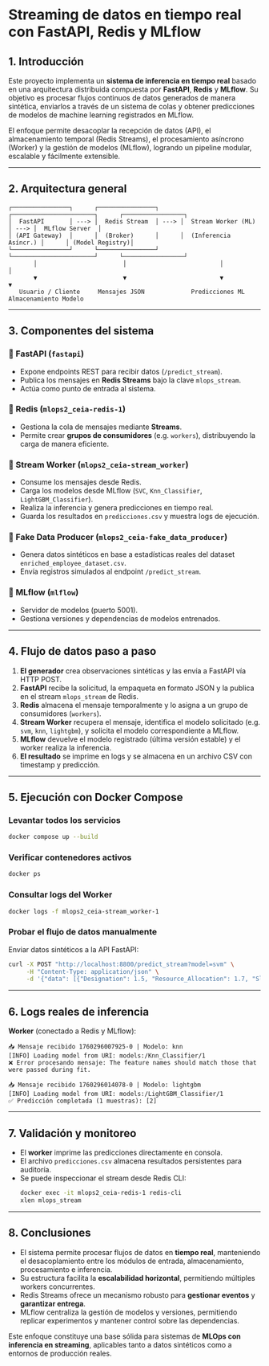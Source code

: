 # Streaming de datos en tiempo real con FastAPI, Redis y MLflow

## 1. Introducción
Este proyecto implementa un **sistema de inferencia en tiempo real** basado en una arquitectura distribuida compuesta por **FastAPI**, **Redis** y **MLflow**. Su objetivo es procesar flujos continuos de datos generados de manera sintética, enviarlos a través de un sistema de colas y obtener predicciones de modelos de machine learning registrados en MLflow.

El enfoque permite desacoplar la recepción de datos (API), el almacenamiento temporal (Redis Streams), el procesamiento asíncrono (Worker) y la gestión de modelos (MLflow), logrando un pipeline modular, escalable y fácilmente extensible.

---

## 2. Arquitectura general

```text
┌────────────────┐      ┌────────────────┐      ┌───────────────────────┐      ┌─────────────────┐
│  FastAPI       │ ---> │  Redis Stream  │ ---> │  Stream Worker (ML)   │ ---> │  MLflow Server  │
│ (API Gateway)  │      │  (Broker)      │      │  (Inferencia Asíncr.) │      │ (Model Registry)│
└────────────────┘      └────────────────┘      └───────────────────────┘      └─────────────────┘
       │                        │                          │                            │
       ▼                        ▼                          ▼                            ▼
   Usuario / Cliente     Mensajes JSON             Predicciones ML              Almacenamiento Modelo
```

---

## 3. Componentes del sistema

### 🔹 FastAPI (`fastapi`)
- Expone endpoints REST para recibir datos (`/predict_stream`).
- Publica los mensajes en **Redis Streams** bajo la clave `mlops_stream`.
- Actúa como punto de entrada al sistema.

### 🔹 Redis (`mlops2_ceia-redis-1`)
- Gestiona la cola de mensajes mediante **Streams**.
- Permite crear **grupos de consumidores** (e.g. `workers`), distribuyendo la carga de manera eficiente.

### 🔹 Stream Worker (`mlops2_ceia-stream_worker`)
- Consume los mensajes desde Redis.
- Carga los modelos desde MLflow (`SVC`, `Knn_Classifier`, `LightGBM_Classifier`).
- Realiza la inferencia y genera predicciones en tiempo real.
- Guarda los resultados en `predicciones.csv` y muestra logs de ejecución.

### 🔹 Fake Data Producer (`mlops2_ceia-fake_data_producer`)
- Genera datos sintéticos en base a estadísticas reales del dataset `enriched_employee_dataset.csv`.
- Envía registros simulados al endpoint `/predict_stream`.

### 🔹 MLflow (`mlflow`)
- Servidor de modelos (puerto 5001).
- Gestiona versiones y dependencias de modelos entrenados.

---

## 4. Flujo de datos paso a paso
1. **El generador** crea observaciones sintéticas y las envía a FastAPI vía HTTP POST.
2. **FastAPI** recibe la solicitud, la empaqueta en formato JSON y la publica en el stream `mlops_stream` de Redis.
3. **Redis** almacena el mensaje temporalmente y lo asigna a un grupo de consumidores (`workers`).
4. **Stream Worker** recupera el mensaje, identifica el modelo solicitado (e.g. `svm`, `knn`, `lightgbm`), y solicita el modelo correspondiente a MLflow.
5. **MLflow** devuelve el modelo registrado (última versión estable) y el worker realiza la inferencia.
6. **El resultado** se imprime en logs y se almacena en un archivo CSV con timestamp y predicción.

---

## 5. Ejecución con Docker Compose

### Levantar todos los servicios
```bash
docker compose up --build
```

### Verificar contenedores activos
```bash
docker ps
```

### Consultar logs del Worker
```bash
docker logs -f mlops2_ceia-stream_worker-1
```

### Probar el flujo de datos manualmente
Enviar datos sintéticos a la API FastAPI:
```bash
curl -X POST "http://localhost:8800/predict_stream?model=svm" \
     -H "Content-Type: application/json" \
     -d '{"data": [{"Designation": 1.5, "Resource_Allocation": 1.7, "Sleep_Hours": 7}]}'
```

---

## 6. Logs reales de inferencia

**Worker** (conectado a Redis y MLflow):
```
📥 Mensaje recibido 1760296007925-0 | Modelo: knn
[INFO] Loading model from URI: models:/Knn_Classifier/1
❌ Error procesando mensaje: The feature names should match those that were passed during fit.

📥 Mensaje recibido 1760296014078-0 | Modelo: lightgbm
[INFO] Loading model from URI: models:/LightGBM_Classifier/1
✅ Predicción completada (1 muestras): [2]
```

---

## 7. Validación y monitoreo
- El **worker** imprime las predicciones directamente en consola.
- El archivo `predicciones.csv` almacena resultados persistentes para auditoría.
- Se puede inspeccionar el stream desde Redis CLI:
  ```bash
  docker exec -it mlops2_ceia-redis-1 redis-cli
  xlen mlops_stream
  ```

---

## 8. Conclusiones
- El sistema permite procesar flujos de datos en **tiempo real**, manteniendo el desacoplamiento entre los módulos de entrada, almacenamiento, procesamiento e inferencia.
- Su estructura facilita la **escalabilidad horizontal**, permitiendo múltiples workers concurrentes.
- Redis Streams ofrece un mecanismo robusto para **gestionar eventos** y **garantizar entrega**.
- MLflow centraliza la gestión de modelos y versiones, permitiendo replicar experimentos y mantener control sobre las dependencias.

Este enfoque constituye una base sólida para sistemas de **MLOps con inferencia en streaming**, aplicables tanto a datos sintéticos como a entornos de producción reales.

